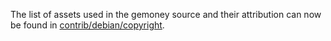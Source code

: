 The list of assets used in the gemoney source and their attribution can now be found in [contrib/debian/copyright](../contrib/debian/copyright).
